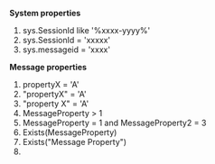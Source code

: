 **System properties**
1. sys.SessionId like '%xxxx-yyyy%' 
1. sys.SessionId = 'xxxxx' 
1. sys.messageid = 'xxxx'

**Message properties**
1. propertyX = 'A'
1. "propertyX" = 'A'
1. "property X" = 'A'
1. MessageProperty > 1
1. MessageProperty = 1 and MessageProperty2 = 3
1. Exists(MessageProperty)
1. Exists(\"Message Property\")
1. 
